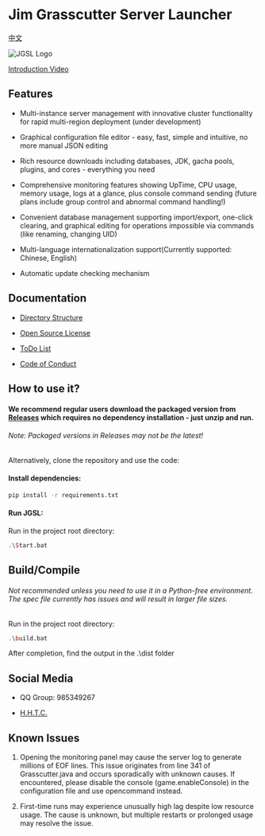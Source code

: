 # Jim Grasscutter Server Launcher

[中文](.\README.md)

![JGSL Logo](.\Assets\JGSL-Logo.ico)

[Introduction Video](https://www.bilibili.com/video/BV1C2EkzoEqd)

## Features

- Multi-instance server management with innovative cluster functionality for rapid multi-region deployment (under development)
  
- Graphical configuration file editor - easy, fast, simple and intuitive, no more manual JSON editing
  
- Rich resource downloads including databases, JDK, gacha pools, plugins, and cores - everything you need
  
- Comprehensive monitoring features showing UpTime, CPU usage, memory usage, logs at a glance, plus console command sending (future plans include group control and abnormal command handling!)
  
- Convenient database management supporting import/export, one-click clearing, and graphical editing for operations impossible via commands (like renaming, changing UID)
  
- Multi-language internationalization support(Currently supported: Chinese, English)
  
- Automatic update checking mechanism

## Documentation

- [Directory Structure](.\DirInfo.md)
  
- [Open Source License](.\LICENSE)
  
- [ToDo List](.\todolist.md)
  
- [Code of Conduct](.\CODE_OF_CONDUCT.md)

## How to use it?

#### We recommend regular users download the packaged version from [Releases](https://github.com/Jimmy32767255/JimGrasscutterServerLauncher/releases) which requires no dependency installation - just unzip and run.

###### Note: Packaged versions in Releases may not be the latest!

Alternatively, clone the repository and use the code:

#### Install dependencies:

```bash
pip install -r requirements.txt
```

#### Run JGSL:

Run in the project root directory:

```bash
.\Start.bat
```

## Build/Compile

###### Not recommended unless you need to use it in a Python-free environment. The spec file currently has issues and will result in larger file sizes.

Run in the project root directory:

```bash
.\build.bat
```

After completion, find the output in the .\dist folder

## Social Media

- QQ Group: 985349267
  
- [H.H.T.C.](https://t.me/Jimmy32767255_Community_recover)

## Known Issues

1. Opening the monitoring panel may cause the server log to generate millions of EOF lines. This issue originates from line 341 of Grasscutter.java and occurs sporadically with unknown causes. If encountered, please disable the console (game.enableConsole) in the configuration file and use opencommand instead.

2. First-time runs may experience unusually high lag despite low resource usage. The cause is unknown, but multiple restarts or prolonged usage may resolve the issue.
